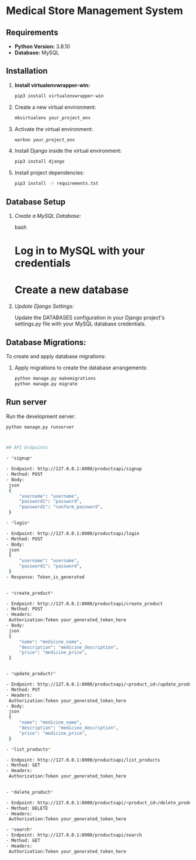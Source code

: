 # Medical Store Management System

## Requirements

- **Python Version:** 3.8.10
- **Database:** MySQL

## Installation

1. **Install virtualenvwrapper-win:**

   ```bash
   pip3 install virtualenvwrapper-win


2. Create a new virtual environment:

   ```bash
   mkvirtualenv your_project_env
   

3. Activate the virtual environment:

   ```bash
   workon your_project_env
   

4. Install Django inside the virtual environment:

   ```bash
   pip3 install django
   

5. Install project dependencies:

   ```bash
   pip3 install -r requirements.txt
   

## Database Setup

1. *Create a MySQL Database:*

   bash
   # Log in to MySQL with your credentials

   # Create a new database
   

2. *Update Django Settings:*

   Update the DATABASES configuration in your Django project's settings.py file with your MySQL database credentials.

## Database Migrations:

To create and apply database migrations:

1. Apply migrations to create the database arrangements:

   ```bash
   python manage.py makemigrations
   python manage.py migrate
   

## Run server

Run the development server:

   ```bash
   python manage.py runserver



## API Endpoints

- *signup*

  - Endpoint: http://127.0.0.1:8000/productsapi/signup
  - Method: POST
  - Body:
    json
    {
        "username": "username",
        "password1": "password",
        "password1": "conform_password",
    }

- *login*

  - Endpoint: http://127.0.0.1:8000/productsapi/login
  - Method: POST
  - Body:
    json
    {
        "username": "username",
        "password1": "password",
    } 
  - Response: Token_is_generated 
    

- *create_product*

  - Endpoint: http://127.0.0.1:8000/productsapi/create_product
  - Method: POST
  - Headers:  
    Authorization:Token your_generated_token_here
  - Body:
    json
    {
        "name": "medicine_name",
        "description": "medicine_description",
        "price": "medicine_price",
    }  


- *update_productr*

  - Endpoint: http://127.0.0.1:8000/productsapi/<product_id>/update_product
  - Method: PUT
  - Headers:  
    Authorization:Token your_generated_token_here
  - Body:
    json
    {
        "name": "medicine_name",
        "description": "medicine_description",
        "price": "medicine_price",
    } 

- *list_products*

  - Endpoint: http://127.0.0.1:8000/productsapi/list_products
  - Method: GET
  - Headers:  
    Authorization:Token your_generated_token_here
    

- *delete_product*

  - Endpoint: http://127.0.0.1:8000/productsapi/<product_id>/delete_product
  - Method: DELETE
  - Headers:  
    Authorization:Token your_generated_token_here

- *search*
  - Endpoint: http://127.0.0.1:8000/productsapi/search
  - Method: GET
  - Headers:  
    Authorization:Token your_generated_token_here

